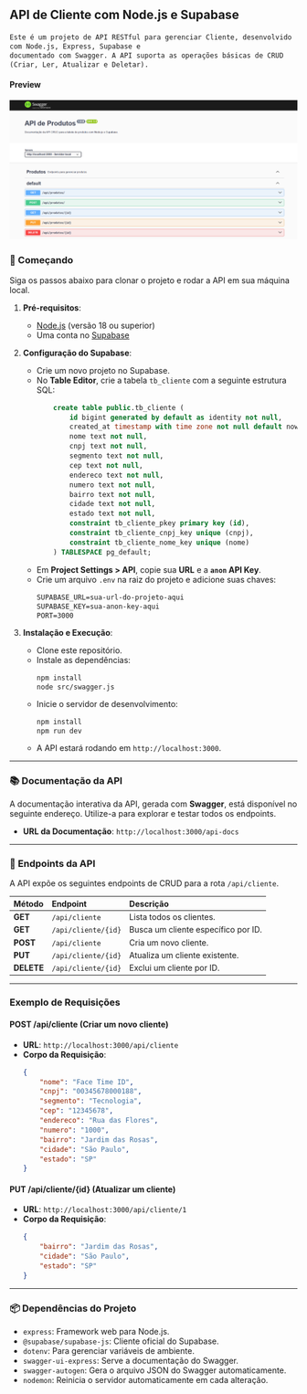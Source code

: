 
## API de Cliente com Node.js e Supabase
```
Este é um projeto de API RESTful para gerenciar Cliente, desenvolvido com Node.js, Express, Supabase e 
documentado com Swagger. A API suporta as operações básicas de CRUD (Criar, Ler, Atualizar e Deletar).
```

#### Preview
<img src="./preview/principal.png" alt="">

### 🚀 Começando

Siga os passos abaixo para clonar o projeto e rodar a API em sua máquina local.

1.  **Pré-requisitos**:
    * [Node.js](https://nodejs.org/) (versão 18 ou superior)
    * Uma conta no [Supabase](https://supabase.com/)

2.  **Configuração do Supabase**:
    * Crie um novo projeto no Supabase.
    * No **Table Editor**, crie a tabela `tb_cliente` com a seguinte estrutura SQL:
        ```sql
            create table public.tb_cliente (
                id bigint generated by default as identity not null,
                created_at timestamp with time zone not null default now(),
                nome text not null,
                cnpj text not null,
                segmento text not null,
                cep text not null,
                endereco text not null,
                numero text not null,
                bairro text not null,
                cidade text not null,
                estado text not null,
                constraint tb_cliente_pkey primary key (id),
                constraint tb_cliente_cnpj_key unique (cnpj),
                constraint tb_cliente_nome_key unique (nome)
            ) TABLESPACE pg_default;
        ```
    * Em **Project Settings > API**, copie sua **URL** e a **`anon` API Key**.
    * Crie um arquivo `.env` na raiz do projeto e adicione suas chaves:
        ```env
        SUPABASE_URL=sua-url-do-projeto-aqui
        SUPABASE_KEY=sua-anon-key-aqui
        PORT=3000
        ```

3.  **Instalação e Execução**:
    * Clone este repositório.
    * Instale as dependências:
        ``` API
        npm install
        node src/swagger.js
        ```
    * Inicie o servidor de desenvolvimento:
        ``` Web Frontend
        npm install
        npm run dev
        ```
    * A API estará rodando em `http://localhost:3000`.

---

### 📚 Documentação da API

A documentação interativa da API, gerada com **Swagger**, está disponível no seguinte endereço. 
Utilize-a para explorar e testar todos os endpoints.

* **URL da Documentação**: `http://localhost:3000/api-docs`

---

### 🔑 Endpoints da API

A API expõe os seguintes endpoints de CRUD para a rota `/api/cliente`.

| Método | Endpoint | Descrição |
| :--- | :--- | :--- |
| **GET** | `/api/cliente` | Lista todos os clientes. |
| **GET** | `/api/cliente/{id}` | Busca um cliente específico por ID. |
| **POST** | `/api/cliente` | Cria um novo cliente. |
| **PUT** | `/api/cliente/{id}` | Atualiza um cliente existente. |
| **DELETE** | `/api/cliente/{id}` | Exclui um cliente por ID. |

---

### Exemplo de Requisições

#### **POST /api/cliente** (Criar um novo cliente)

* **URL**: `http://localhost:3000/api/cliente`
* **Corpo da Requisição**:
    ```json
    {
        "nome": "Face Time ID",
        "cnpj": "00345678000188",
        "segmento": "Tecnologia",
        "cep": "12345678",
        "endereco": "Rua das Flores",
        "numero": "1000",
        "bairro": "Jardim das Rosas",
        "cidade": "São Paulo",
        "estado": "SP"
    }
    ```

#### **PUT /api/cliente/{id}** (Atualizar um cliente)

* **URL**: `http://localhost:3000/api/cliente/1`
* **Corpo da Requisição**:
    ```json
    {
        "bairro": "Jardim das Rosas",
        "cidade": "São Paulo",
        "estado": "SP"
    }
    ```

---

### 📦 Dependências do Projeto

* `express`: Framework web para Node.js.
* `@supabase/supabase-js`: Cliente oficial do Supabase.
* `dotenv`: Para gerenciar variáveis de ambiente.
* `swagger-ui-express`: Serve a documentação do Swagger.
* `swagger-autogen`: Gera o arquivo JSON do Swagger automaticamente.
* `nodemon`: Reinicia o servidor automaticamente em cada alteração.